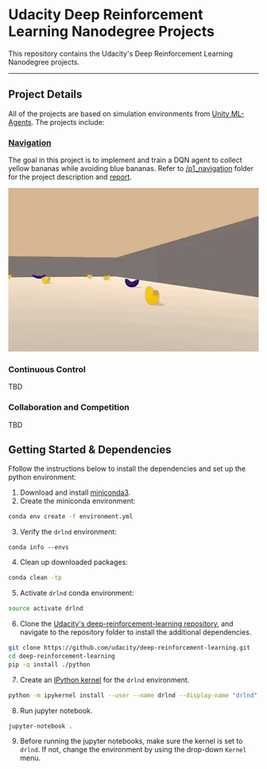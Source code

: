 # Udacity Deep Reinforcement Learning Nanodegree Projects
 
This repository contains the Udacity's Deep Reinforcement Learning Nanodegree projects.

---

## Project Details

All of the projects are based on simulation environments from [Unity ML-Agents](https://github.com/Unity-Technologies/ml-agents). The projects include:

### [Navigation](./p1_navigation/Report.ipynb)

The goal in this project is to implement and train a DQN agent to collect yellow bananas while avoiding blue bananas. Refer to [/p1_navigation](./p1_navigation) folder for the project description and [report](./p1_navigation/Report.ipynb). 

![banana-collector](./doc/gif/banana-collector.gif)

### Continuous Control

TBD

### Collaboration and Competition

TBD


## Getting Started & Dependencies

Ffollow the instructions below to install the dependencies and set up the python environment:

1. Download and install [miniconda3](https://conda.io/miniconda.html).
2. Create the miniconda environment:
```bash
conda env create -f environment.yml
```
3. Verify the `drlnd` environment:
```bahs
conda info --envs
```
4. Clean up downloaded packages:
```bash
conda clean -tp
```
5. Activate `drlnd` conda environment:
```bash
source activate drlnd
```
6. Clone the [Udacity's deep-reinforcement-learning repository](https://github.com/udacity/deep-reinforcement-learning), and navigate to the repository folder to install the additional dependencies.
```bash
git clone https://github.com/udacity/deep-reinforcement-learning.git
cd deep-reinforcement-learning
pip -q install ./python
```
7. Create an [IPython kernel](http://ipython.readthedocs.io/en/stable/install/kernel_install.html) for the `drlnd` environment.  
```bash
python -m ipykernel install --user --name drlnd --display-name "drlnd"
```
8. Run jupyter notebook.
```bash
jupyter-notebook .
```
9. Before running the jupyter notebooks, make sure the kernel is set to `drlnd`. If not, change the environment by using the drop-down `Kernel` menu. 

